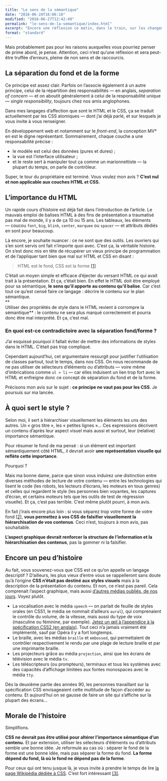 ```yaml
---
title: "Le sens de la sémantique"
date: "2016-06-24T16:06:10"
modified: "2016-06-27T12:42:49"
permalink: "le-sens-de-la-semantique/index.html"
excerpt: "Encore une réflexion ce matin, dans le train, sur les changements de conception des styles qui remuent notre milieu en 2016. [Lire la suite de «&nbsp;Le sens de la sémantique&nbsp;» →](https://www.ffoodd.fr/le-sens-de-la-semantique/)"
format: "standard"
---
```

Mais probablement pas pour les raisons auxquelles vous pourriez penser de prime abord, je pense. Attention, ceci nʼest quʼune réflexion et sera peut-être truffée dʼerreurs, pleine de non sens et de raccourcis.

## La séparation du fond et de la forme

Ce principe est assez clair. Parfois on lʼassocie également à un autre principe, celui de la répartition des responsabilités —&nbsp;en anglais, _separation of concern_&nbsp;— et on aboutit généralement à celui de la responsabilité unique —&nbsp;_single responsibility_, toujours chez nos amis anglophones.

Dans mes langages dʼaffection que sont le HTML et le CSS, ça se traduit actuellement par les CSS atomiques —&nbsp;dont jʼai déjà parlé, et sur lesquels je vous invite à vous renseigner.

En développement web et notamment sur le _front-end_, la conception MV\* en est le digne représentant. Sommairement, chaque couche a une responsabilité précise&nbsp;:

* le modèle est celui des données (pures et dures)&nbsp;;
* la vue est lʼinterface utilisateur&nbsp;;
* et le reste sert à manipuler tout ça comme un marionnettiste —&nbsp;la plupart du temps, on parle de contrôleur.

Super, le tour du propriétaire est terminé. Vous voulez mon avis&nbsp;? **Cʼest nul et non applicable aux couches HTML et CSS.**

## Lʼimportance du HTML

Un rapide cours dʼhistoire est déjà fait dans lʼintroduction de lʼarticle. Le mauvais emploi de balises HTML à des fins de présentation a traumatisé pas mal de monde, il y a de ça 10 ou 15 ans. Les tableaux, les éléments —&nbsp;coucou `font`, `big`, `blink`, `center`, `marquee` ou `spacer`&nbsp;— et attributs dédiés en sont pour beaucoup.

Là encore, je souhaite nuancer&nbsp;: ce ne sont que des outils. Les ouvriers qui sʼen sont servis ont fait nʼimporte quoi avec. Cʼest ça, la véritable histoire. On sʼest donc mis en tête de récupérer un vieux principe de programmation et de lʼappliquer tant bien que mal sur HTML et CSS en disant&nbsp;:

> HTML est le fond, CSS est la forme&nbsp;[\[1\]](https://www.ffoodd.fr/le-sens-de-la-semantique/#note-1 "Toute ressemblance avec le slogan dʼune enseigne de sport est parfaitement fortuite.")

Cʼétait un moyen simple et efficace dʼéjecter du versant HTML ce qui avait trait à la présentation. Et ça, c’était bien. En effet le HTML doit être employé pour sa sémantique, **le sens quʼil apporte au contenu quʼil balise**. Car cʼest tout ce quʼest censé faire ce langage&nbsp;: décrire le contenu sur le plan sémantique.  
**  
Utiliser des propriétés de style dans le HTML revient à corrompre la sémantique**&nbsp;: le contenu ne sera plus marqué correctement et pourra donc être mal interprété. Et ça, cʼest mal.

### En quoi est-ce contradictoire avec la séparation fond/forme&nbsp;?

Jʼai esquissé pourquoi il fallait éviter de mettre des informations de styles dans le HTML. Cʼétait pas trop compliqué.

Cependant aujourdʼhui, cet argumentaire ressurgit pour justifier lʼutilisation de classes partout, tout le temps, dans nos CSS. On nous recommande de ne pas utiliser de sélecteurs dʼéléments ou dʼattributs —&nbsp;voire même dʼimbrications comme `ul > li`&nbsp;— car elles induisent un lien trop fort avec le HTML et enfreigne donc ce concept de séparation du fond et de la forme.

Précisons mon avis sur le sujet&nbsp;: **ce principe ne vaut pas pour les CSS**. Je poursuis sur ma lancée.

## À quoi sert le style&nbsp;?

Selon moi, il sert à hiérarchiser visuellement les éléments les uns des autres. Un «&nbsp;gros titre&nbsp;», les «&nbsp;petites lignes&nbsp;»… Ces expressions décrivent un contenu dʼaprès leur aspect visuel mais aussi et surtout, leur (relative) importance sémantique.

Pour résumer le fond de ma pensé&nbsp;: si un élément est important sémantiquement côté HTML, il devrait avoir **une représentation visuelle qui reflète cette importance**.

Pourquoi&nbsp;?

Mais ma bonne dame, parce que sinon vous induirez une distinction entre diverses méthodes de lecture de votre contenu —&nbsp;entre les technologies qui lisent le code (les robots, les lecteurs d’écrans, les moteurs en tous genres) et celles qui regardent le style (les personnes bien voyantes, les captures dʼécran, et certains moteurs tels que les outils de test de régression visuelle). Et ça, cʼest pas terrible. Cʼest même plutôt pourri, à mon avis.

En fait jʼirais encore plus loin&nbsp;: si vous séparez trop votre forme de votre fond&nbsp;[\[2\]](https://www.ffoodd.fr/le-sens-de-la-semantique/#note-2 "Notez lʼordre des termes fond/forme, forme/fond."), **vous permettez à vos CSS de falsifier visuellement la hiérarchisation de vos contenus**. Ceci nʼest, toujours à mon avis, pas souhaitable.

**Lʼaspect graphique devrait renforcer la structure de lʼinformation et la hiérarchisation des contenus**, pas la gommer ni la falsifier.

## Encore un peu dʼhistoire

Au fait, vous souvenez-vous que CSS est ce qu’on appelle un langage descriptif&nbsp;? Dʼailleurs, les plus vieux dʼentre vous se rappelleront sans doute quʼà lʼorigine **CSS nʼétait pas destiné aux styles visuels** mais à la description de la présentation du contenu. Et non, ce nʼest pas pareil. Cela comprenait lʼaspect graphique, mais aussi [dʼautres médias oubliés, de nos jours](https://www.w3.org/TR/CSS2/media.html#media-types). Voyez plutôt.

* La vocalisation avec le média `speech` —&nbsp;on parlait de feuille de styles orales (en CSS1, le média se nommait dʼailleurs `aural`), qui comprenaient le contrôle du volume, de la vitesse, mais aussi du type de voix (masculine ou féminine, par exemple). [Jetez un œil à lʼappendice à la spécification CSS2 (en anglais)](https://www.w3.org/TR/CSS2/aural.html). Tout ceci nʼa jamais vraiment été implémenté, sauf par Opéra il y a fort longtemps.
* Le braille, avec les médias `braille` et `embossed`, qui permettaient de contrôler respectivement le rendu par une plage de lecture braille et par une imprimante braille.
* Les projecteurs grâce au média `projection`, ainsi que les écrans de télévision avec le média `tv`.
* Les téléscripteurs (ou prompteurs), terminaux et tous les systèmes avec des capacités dʼaffichage limitées aux fontes monospaces avec le média `tty`.

Dès la deuxième partie des années 90, les personnes travaillant sur la spécification CSS envisageaient cette multitude de façon dʼaccéder au contenu. Et aujourdʼhui on se gausse de faire un site qui sʼaffiche sur la plupart des écrans…

## Morale de lʼhistoire

Simplifions.

**CSS ne devrait pas être utilisé pour altérer lʼimportance sémantique d’un contenu.** Et par extension, utiliser les sélecteurs dʼéléments ou dʼattributs semble une bonne idée. Je reformule au cas où&nbsp;: séparer le fond de la forme est une bonne idée, mais pas séparer la forme du fond. **La forme dépend du fond, là où le fond ne dépend pas de la forme**.

Pour ceux qui ont tenu jusque là, je vous invite à prendre le temps de lire [la page Wikipédia dédiée à CSS](https://fr.wikipedia.org/wiki/Feuilles_de_style_en_cascade). Cʼest fort intéressant&nbsp;[\[3\]](https://www.ffoodd.fr/le-sens-de-la-semantique/#note-3 "Par exemple, on y apprend que le mécanisme de la cascade tant décrié de nos jours par lʼécosystème des développeurs JS est conçu pour permettre aux utilisateurs dʼappliquer leurs propres styles. Cʼest oublié, mais ça nʼen reste pas moins génial.").
